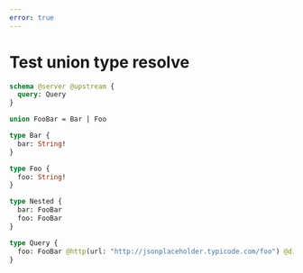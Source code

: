 ```yaml
---
error: true
---
```


# Test union type resolve

```graphql @schema
schema @server @upstream {
  query: Query
}

union FooBar = Bar | Foo

type Bar {
  bar: String!
}

type Foo {
  foo: String!
}

type Nested {
  bar: FooBar
  foo: FooBar
}

type Query {
  foo: FooBar @http(url: "http://jsonplaceholder.typicode.com/foo") @discriminate(field: "")
}
```
